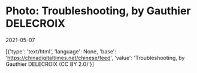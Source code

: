 # Photo: Troubleshooting, by Gauthier DELECROIX

2021-05-07

[{'type': 'text/html', 'language': None, 'base': 'https://chinadigitaltimes.net/chinese/feed', 'value': 'Troubleshooting, by Gauthier DELECROIX (CC BY 2.0)'}]